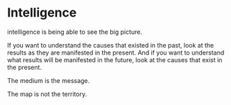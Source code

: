 Intelligence
===

intelligence is being able to see the big picture.


If you want to understand the causes that existed in the past, look at the results as they are manifested in the present.
And if you want to understand what results will be manifested in the future, look at the causes that exist in the present.


The medium is the message.

The map is not the territory.